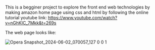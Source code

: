 This is a begginer project to explore the front end web technologies by making  amazon home page using css and html by following   the online
 tutorial youtube link: https://www.youtube.com/watch?v=nGhKIC_7Mkk&t=269s
 
 
 The web page looks like:
 
![Opera Snapshot_2024-06-02_070057_127 0 0 1](https://github.com/outliyer/WEB/assets/133500935/e6bb9283-6f34-4152-97ec-5917e1eb578c)
